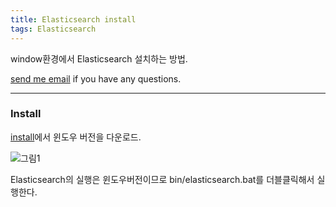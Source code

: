 ```yaml
---
title: Elasticsearch install
tags: Elasticsearch
---
```


window환경에서 Elasticsearch 설치하는 방법.

[send me email](mailto:jewel7492@gmail.com) if you have any questions.

<!--more-->

---

### Install  

[install](https://www.elastic.co/kr/downloads/elasticsearch)에서 윈도우 버전을 다운로드.  

![그림1](/assets/Elasticsearch/InstallElasticserach/1.png)  

Elasticsearch의 실행은 윈도우버전이므로 bin/elasticsearch.bat를 더블클릭해서 실행한다. 